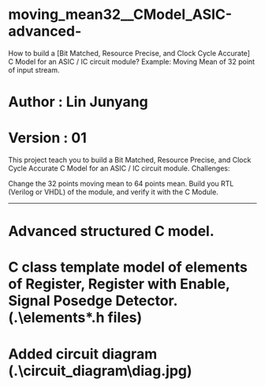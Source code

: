 # moving_mean32__CModel_ASIC-advanced-
How to build a [Bit Matched, Resource Precise, and Clock Cycle Accurate] C Model for an ASIC / IC circuit module? 
Example: Moving Mean of 32 point of input stream.

# Author : Lin Junyang 
# Version : 01 

This project teach you to build a Bit Matched, Resource Precise, and Clock Cycle Accurate C Model for an ASIC / IC circuit module. Challenges:

Change the 32 points moving mean to 64 points mean.
Build you RTL (Verilog or VHDL) of the module, and verify it with the C Module.

---
# Advanced structured C model.
# C class template model of elements of Register, Register with Enable, Signal Posedge Detector. (.\elements\*.h files)
# Added circuit diagram (.\circuit_diagram\diag.jpg)
